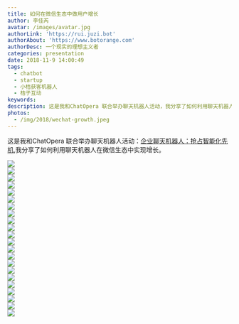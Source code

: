 ```yaml
---
title: 如何在微信生态中做用户增长
author: 李佳芮
avatar: /images/avatar.jpg
authorLink: 'https://rui.juzi.bot'
authorAbout: 'https://www.botorange.com'
authorDesc: 一个现实的理想主义者
categories: presentation
date: 2018-11-9 14:00:49
tags: 
  - chatbot 
  - startup
  - 小桔获客机器人
  - 桔子互动
keywords:
description: 这是我和ChatOpera 联合举办聊天机器人活动，我分享了如何利用聊天机器人在微信生态中实现增长。
photos:
  - /img/2018/wechat-growth.jpeg
---
```


这是我和ChatOpera 联合举办聊天机器人活动：[企业聊天机器人：抢占智能化先机](https://www.bagevent.com/event/1944265),我分享了如何利用聊天机器人在微信生态中实现增长。


![](/img/2018/wechat-growth-1.jpeg)       
![](/img/2018/wechat-growth-2.jpeg)       
![](/img/2018/wechat-growth-3.jpeg)       
![](/img/2018/wechat-growth-4.jpeg)       
![](/img/2018/wechat-growth-5.jpeg)       
![](/img/2018/wechat-growth-6.jpeg)       
![](/img/2018/wechat-growth-7.jpeg)       
![](/img/2018/wechat-growth-8.jpeg)       
![](/img/2018/wechat-growth-9.jpeg)       
![](/img/2018/wechat-growth-10.jpeg)       
![](/img/2018/wechat-growth-11.jpeg)       
![](/img/2018/wechat-growth-12.jpeg)       
![](/img/2018/wechat-growth-13.jpeg)       
![](/img/2018/wechat-growth-14.jpeg)       
![](/img/2018/wechat-growth-15.jpeg)       
![](/img/2018/wechat-growth-16.jpeg)       
![](/img/2018/wechat-growth-17.jpeg)  
![](/img/2018/wechat-growth-18.jpeg)  
![](/img/2018/wechat-growth-19.jpeg)  
![](/img/2018/wechat-growth-20.jpeg)  
![](/img/2018/wechat-growth-21.jpeg)  
![](/img/2018/wechat-growth-22.jpeg)  